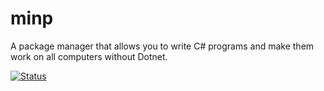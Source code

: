# minp
A package manager that allows you to write C# programs and make them work on all computers without Dotnet.

[![Status](https://img.shields.io/badge/Status-early_development-red)](about:blank)
